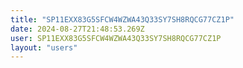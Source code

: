 ```yaml
---
title: "SP11EXX83G5SFCW4WZWA43Q33SY7SH8RQCG77CZ1P"
date: 2024-08-27T21:48:53.269Z
user: SP11EXX83G5SFCW4WZWA43Q33SY7SH8RQCG77CZ1P
layout: "users"
---
```

    